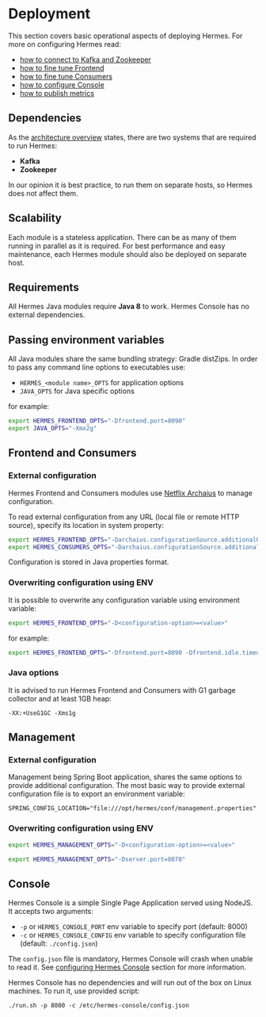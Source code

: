 # Deployment

This section covers basic operational aspects of deploying Hermes. For more on configuring Hermes read:

* [how to connect to Kafka and Zookeeper](/configuration/kafka-and-zookeeper)
* [how to fine tune Frontend](/configuration/frontend-tuning)
* [how to fine tune Consumers](/configuration/consumers-tuning)
* [how to configure Console](/configuration/console)
* [how to publish metrics](/configuration/metrics)

## Dependencies

As the [architecture overview](/overview/architecture) states, there are two systems that are required to run
Hermes:

* **Kafka**
* **Zookeeper**

In our opinion it is best practice, to run them on separate hosts, so Hermes does not affect them.

## Scalability

Each module is a stateless application. There can be as many of them running in parallel as it is required. For best
performance and easy maintenance, each Hermes module should also be deployed on separate host.

## Requirements

All Hermes Java modules require **Java 8** to work. Hermes Console has no external dependencies.

## Passing environment variables

All Java modules share the same bundling strategy: Gradle distZips. In order to pass any command line options to
executables use:

* `HERMES_<module name>_OPTS` for application options
* `JAVA_OPTS` for Java specific options

for example:

```bash
export HERMES_FRONTEND_OPTS="-Dfrontend.port=8090"
export JAVA_OPTS="-Xmx2g"
```

## Frontend and Consumers

### External configuration

Hermes Frontend and Consumers modules use [Netflix Archaius](https://github.com/Netflix/archaius/) to manage configuration.

To read external configuration from any URL (local file or remote HTTP source), specify its location in system property:

```bash
export HERMES_FRONTEND_OPTS="-Darchaius.configurationSource.additionalUrls=file:///opt/hermes/conf/frontend.properties"
export HERMES_CONSUMERS_OPTS="-Darchaius.configurationSource.additionalUrls=file:///opt/hermes/conf/consumers.properties"
```

Configuration is stored in Java properties format.

### Overwriting configuration using ENV

It is possible to overwrite any configuration variable using environment variable:

```bash
export HERMES_FRONTEND_OPTS="-D<configuration-option>=<value>"
```

for example:

```bash
export HERMES_FRONTEND_OPTS="-Dfrontend.port=8090 -Dfrontend.idle.timeout=30"
```

### Java options

It is advised to run Hermes Frontend and Consumers with G1 garbage collector and at least 1GB heap:

```
-XX:+UseG1GC -Xms1g
```

## Management

### External configuration

Management being Spring Boot application, shares the same options to provide additional configuration. The most basic way
to provide external configuration file is to export an environment variable:

```
SPRING_CONFIG_LOCATION="file:///opt/hermes/conf/management.properties"
```

### Overwriting configuration using ENV

```bash
export HERMES_MANAGEMENT_OPTS="-D<configuration-option>=<value>"
```

```bash
export HERMES_MANAGEMENT_OPTS="-Dserver.port=8070"
```

## Console

Hermes Console is a simple Single Page Application served using NodeJS. It accepts two arguments:

* `-p` or `HERMES_CONSOLE_PORT` env variable to specify port (default: 8000)
* `-c` or `HERMES_CONSOLE_CONFIG` env variable to specify configuration file (default: `./config.json`)

The `config.json` file is mandatory, Hermes Console will crash when unable to read it. See
[configuring Hermes Console](/configuration/console) section for more information.

Hermes Console has no dependencies and will run out of the box on Linux machines. To run it, use provided script:

```
./run.sh -p 8000 -c /etc/hermes-console/config.json
```
